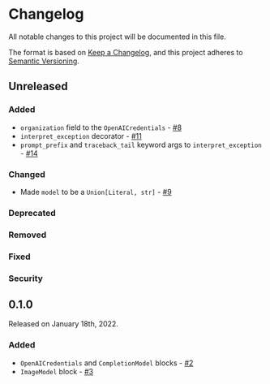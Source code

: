 # Changelog

All notable changes to this project will be documented in this file.

The format is based on [Keep a Changelog](https://keepachangelog.com/en/1.0.0/),
and this project adheres to [Semantic Versioning](https://semver.org/spec/v2.0.0.html).

## Unreleased

### Added

- `organization` field to the `OpenAICredentials` - [#8](https://github.com/PrefectHQ/prefect-openai/pull/8)
- `interpret_exception` decorator - [#11](https://github.com/PrefectHQ/prefect-openai/pull/11)
- `prompt_prefix` and `traceback_tail` keyword args to `interpret_exception` - [#14](https://github.com/PrefectHQ/prefect-openai/pull/14)

### Changed

- Made `model` to be a `Union[Literal, str]` - [#9](https://github.com/PrefectHQ/prefect-openai/pull/9)

### Deprecated

### Removed

### Fixed

### Security

## 0.1.0

Released on January 18th, 2022.

### Added

- `OpenAICredentials` and `CompletionModel` blocks - [#2](https://github.com/PrefectHQ/prefect-openai/pull/2)
- `ImageModel` block - [#3](https://github.com/PrefectHQ/prefect-openai/pull/3)
